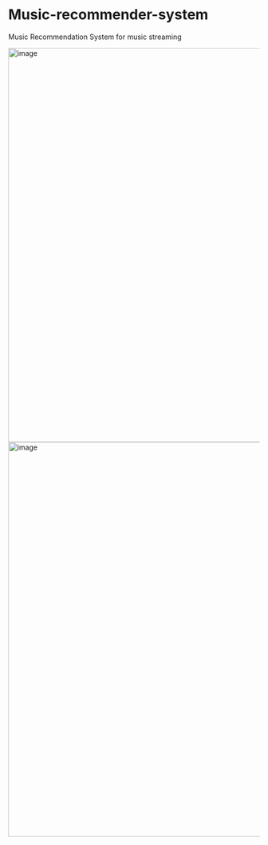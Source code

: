 # Music-recommender-system
Music Recommendation System for music streaming 

<img width="791" alt="image" src="https://github.com/thesilentline/Music-recommender-system/assets/82605925/f7eaad11-8149-4a6a-bfd0-ad0b3b89247c">

<img width="792" alt="image" src="https://github.com/thesilentline/Music-recommender-system/assets/82605925/0ce421f1-1719-4d11-9b03-95a76a52451d">
